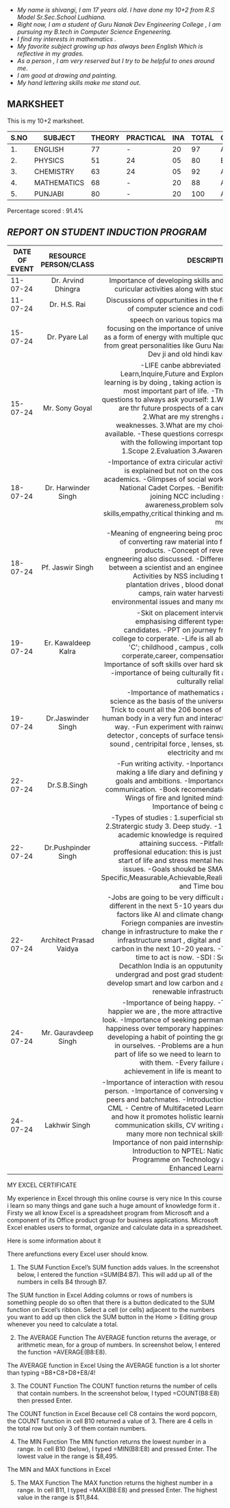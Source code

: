 - *My name is shivangi, I am 17 years old. I have done my 10+2 from R.S Model Sr.Sec.School Ludhiana.*
- *Right now, I am a student of Guru Nanak Dev Engineering College , I am pursuing my B.tech in Computer Science Engeneering.*
- *I find my interests in mathematics .*
- *My favorite subject growing up has always been English Which is reflective in my grades.*
- *As a person , I am very reserved but I try to be helpful to ones around me*.
- *I am good at drawing and painting.*
- *My hand lettering skills make me stand out*.
  

## MARKSHEET 
This is my 10+2 marksheet. 

| S.NO     | SUBJECT        | THEORY  | PRACTICAL    |    INA     |   TOTAL   |   GRADE   | 
| -------- | -------------- | ------- | ---------    |    ----    |  -------- |  -------- |
| 1.        | ENGLISH       |  77     |      -       |     20     |     97    |     A1    |
| 2.        | PHYSICS       |  51     |      24      |     05     |     80    |     B1    |
| 3.        | CHEMISTRY     |  63     |      24      |     05     |     92    |     A1    |
| 4.        | MATHEMATICS   |  68     |      -       |     20     |     88    |     A2    |
| 5.        | PUNJABI       |  80     |      -       |     20     |    100    |     A1    |

Percentage scored : 91.4%

## *REPORT ON STUDENT INDUCTION PROGRAM*

|  DATE OF EVENT  | RESOURCE PERSON/CLASS      | DESCRIPTION  |
| ----------------- |:-------------:        | -----:       |
| 11-07-24         | Dr. Arvind Dhingra    |  Importance of developing skills and co curicular activities along with studies  |
| 11-07-24   | Dr. H.S. Rai          | Discussions of oppurtunities in the field of computer science and coding.             |
| 15-07-24   | Dr. Pyare Lal | speech on various topics mainly focusing on the importance of universe as a form of energy with multiple quotes from great personalities like Guru Nanak Dev ji and old hindi kavitas | 
| 15-07-24   | Mr. Sony Goyal        | -LIFE canbe abbreviated as : Learn,Inquire,Future and Explore. -learning is by doing , taking action is the most important part of life. -Three questions to always ask yourself: 1.What are thr future prospects of a career. 2.What are my strenghs and weaknesses. 3.What are my choices available. -These questions correspond with the following important topics: 1.Scope 2.Evaluation 3.Awareness          |
| 18-07-24   | Dr. Harwinder Singh   | -Importance of extra ciricular activities is explained but not on the cost of academics. -Glimpses of social work by National Cadet Corpes. -Benifits of joining NCC including self awareness,problem solving skills,empathy,critical thinking and many more.             |
| 18-07-24   | Pf. Jaswir Singh      | -Meaning of engneering being process of converting raw material into final products. -Concept of reverse engneering also discussed. -Difference between a scientist and an engineer. -Activities by NSS including tree plantation drives , blood donation camps, rain water harvesting, environmental issues and many more.             |
| 19-07-24   | Er. Kawaldeep Kalra   | -Skit on placement interviews emphasising different types of candidates. -PPT on journey from college to corperate. -Life is all about 'C'; childhood , campus , college corperate,career, compensation. -Importance of soft skills over hard skills. -importance of being culturally fit and culturally reliable.               | 
| 19-07-24   | Dr.Jaswinder Singh    | -Importance of mathematics and science as the basis of the universe. -Trick to count all the 206 bones of the human body in a very fun and interactive way. -Fun experiment with rainwater detector , concepts of surface tension , sound , centripital force , lenses, static electricity and more.             |
| 22-07-24 |  Dr.S.B.Singh      | -Fun writing activity. -Inportance of making a life diary and defining your goals and ambitions. -Importance of communication. -Book recomendations Wings of fire and Ignited minds. -Importance of being one. 
| 22-07-24 |  Dr.Pushpinder Singh      | -Types of studies : 1.superficial study 2.Stratergic study 3. Deep study. -15% academic knowledge is required for attaining success. -Pitfalls of proffesional education: this is just the start of life and stress mental health issues. -Goals shoukd be SMART: Specific,Measurable,Achievable,Realistic and Time bound. | 
| 22-07-24 | Architect Prasad Vaidya | -Jobs are going to be very difficult and different in the next 5-10 years due to factors like AI and climate change. -Foriegn companies are investing in change in infrastructure to make the new infrastructure smart , digital and low carbon in the next 10-20 years. -The time to act is now. -SDI : Solar Decathlon India is an opputunity for undergrad and post grad students to develop smart and low carbon and also renewable infrastructure. |
| 24-07-24 | Mr. Gauravdeep Singh | -Importance of being happy. -The happier we are , the more attractive we look. -Importance of seeking permanent happiness over temporary happiness. -developing a habit of pointing the good in ourselves. -Problems are a human part of life so we need to learn to live with them. -Every failure and achievement in life is meant to be. | 
| 24-07-24 | Lakhwir Singh | -Importance of interaction with resource person. -Importance of conversing with peers and batchmates. -Introduction to CML - Centre of Multifaceted Learning and how it promotes holistic learning , communication skills, CV writing and many more non technical skills. -Importance of non paid internships. -Introduction to NPTEL: National Programme on Technology and Enhanced Learning. | 

    
  MY EXCEL CERTIFICATE 


My experience in Excel through this online course is very nice In this course i learn so many things and gane such a huge amount of knowledge form it . Firsty we all know Excel is a spreadsheet program from Microsoft and a component of its Office product group for business applications. Microsoft Excel enables users to format, organize and calculate data in a spreadsheet.

Here is some information about it

There arefunctions every Excel user should know.

1) The SUM Function Excel’s SUM function adds values. In the screenshot below, I entered the function =SUM(B4:B7). This will add up all of the numbers in cells B4 through B7.

The SUM function in Excel Adding columns or rows of numbers is something people do so often that there is a button dedicated to the SUM function on Excel’s ribbon. Select a cell (or cells) adjacent to the numbers you want to add up then click the SUM button in the Home > Editing group whenever you need to calculate a total.

2) The AVERAGE Function The AVERAGE function returns the average, or arithmetic mean, for a group of numbers. In screenshot below, I entered the function =AVERAGE(B8:E8).

The AVERAGE function in Excel Using the AVERAGE function is a lot shorter than typing =B8+C8+D8+E8/4!

3) The COUNT Function The COUNT function returns the number of cells that contain numbers. In the screenshot below, I typed =COUNT(B8:E8) then pressed Enter.

The COUNT function in Excel Because cell C8 contains the word popcorn, the COUNT function in cell B10 returned a value of 3. There are 4 cells in the total row but only 3 of them contain numbers.

4) The MIN Function The MIN function returns the lowest number in a range. In cell B10 (below), I typed =MIN(B8:E8) and pressed Enter. The lowest value in the range is $8,495.

The MIN and MAX functions in Excel

5) The MAX Function The MAX function returns the highest number in a range. In cell B11, I typed =MAX(B8:E8) and pressed Enter. The highest value in the range is $11,844.

